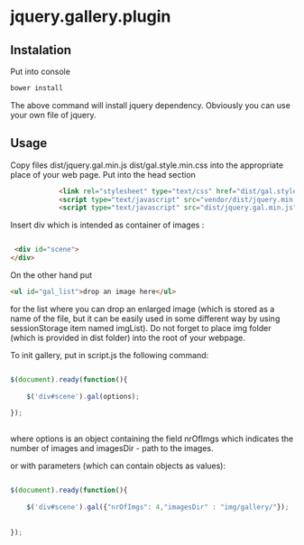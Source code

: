 # jquery.gallery.plugin


## Instalation

Put into console

```bash
bower install
```
The above command will install jquery dependency. Obviously you can use your own file of jquery.

## Usage
Copy files  dist/jquery.gal.min.js dist/gal.style.min.css into the appropriate place of your web page.
Put into the head section 
```html
            <link rel="stylesheet" type="text/css" href="dist/gal.style.min.css" />
            <script type="text/javascript" src="vendor/dist/jquery.min.js"></script>
            <script type="text/javascript" src="dist/jquery.gal.min.js"></script>
```

Insert div which is intended as container of images :

```html

 <div id="scene">
</div>

```

On the other hand put

```html
<ul id="gal_list">drop an image here</ul>
```
for the list where you can drop an enlarged image (which is stored as a name of the file, but it can be easily
used in some different way by using sessionStorage item named imgList). 
Do not forget to place img folder (which is provided in dist folder) into the root of your webpage.

To init gallery, put in script.js the following command:


```javascript

$(document).ready(function(){
    
    $('div#scene').gal(options);
    
});
    
```

where options is an object containing the field nrOfImgs which indicates 
the number of images and imagesDir - path to the images.


or with parameters (which can contain objects as values):
```javascript

$(document).ready(function(){
    
    $('div#scene').gal({"nrOfImgs": 4,"imagesDir" : "img/gallery/"});
    
    
});
    
```


